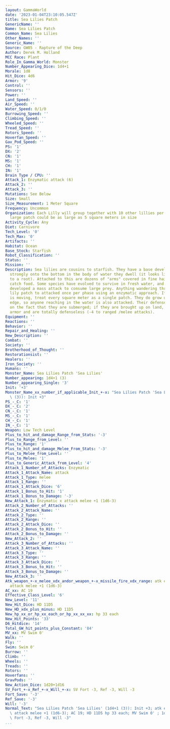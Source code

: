 ```yaml
---
layout: GammaWorld
date: '2023-01-04T23:10:05.547Z'
title: Sea Lilies Patch
GenericName: ''
Name: Sea Lilies Patch
Common_Name: Sea Lilies
Other_Names: ''
Generic_Name: ''
Source: GW05 - Rapture of the Deep
Author: Derek M. Holland
MCC Race: Plant
Role_In_Gamma_World: Monster
Number_Appearing_Dice: 1d4+1
Morale: 1d8
Hit_Dice: 4d6
Armor: '9'
Control: ''
Sensors: ''
Power: ''
Land_Speed: ''
Air_Speed: ''
Water_Speed: 0/1/0
Burrowing_Speed: ''
Climbing_Speed: ''
Wheeled_Speed: ''
Tread_Speed: ''
Rotors_Speed: ''
Hoverfan_Speed: ''
Gav_Pod_Speed: ''
PS: '1'
DX: '2'
CN: '1'
MS: '1'
CH: '1'
IN: '1'
Brain Type / CPU: ''
Attack_1: Enzymatic attack (6)
Attack_2: ''
Attack_3: ''
Mutations: See Below
Size: Small
Size_Measurement: 1 Meter Square
Frequency: Uncommon
Organization: Each Lilly will group together with 10 other lillies per square meter.  A
  large patch could be as large as 5 square meters in size
Activity_Cycle: Any
Diet: Carnivore
Tech_Level: '0'
Tech_Max: '0'
Artifacts: ''
Habitat: Ocean
Base_Stock: Starfish
Robot_Classification: ''
Status: ''
Mission: ''
Description: Sea lilies are cousins to starfish. They have a base developed to hold
  strongly onto the bottom in the body of water they dwell (it looks like worms attached
  to a root). Attached to this are dozens of "arms" covered in fine hairs, used to
  catch food. Some species have evolved to survive in fresh water, and most of those
  developed a mass attack to consume large prey. Anything wandering through a sea
  lily patch to attacked once per phase using an enzymatic approach. If the person
  is moving, treat every square meter as a single patch. They do grow up to the waters
  edge, so anyone reaching in the water is also attacked. Their defenses are based
  on the fact that they are submerged; if they are brought up on land, they have no
  armor and are totally defenseless (-4 to ranged /melee attacks).
Equipment: ''
Reactions: ''
Behavior: ''
Repair_and_Healing: ''
New_Description: ''
Combat: ''
Society: ''
Brotherhood_of_Thought: ''
Restorationsist: ''
Healers: ''
Iron_Society: ''
Humans: ''
Monster_Name: Sea Lilies Patch 'Sea Lilies'
Number_appearing: 1d4+1 (3)
Number_appearing_Single: '3'
Init: '+3'
Monster_Name_xx_number_if_applicable_Init_+-x: "Sea Lilies Patch 'Sea Lilies' (1d4+1\
  \ (3)): Init +3"
PS_-_C: '1'
DX_-_C: '2'
CN_-_C: '1'
MS_-_C: '1'
CH_-_C: '1'
IN_-_C: '1'
Weapon: Low Tech Level
Plus_to_hit_and_damage_Range_from_Stats: '-3'
Plus_to_Range_from_Level: ''
Plus_to_Range: '1'
Plus_to_hit_and_damage_Melee_From_Stats: '-3'
Plus_to_Melee_from_Level: ''
Plus_to_Melee: '1'
Plus_to_Generic_Attack_from_Level: '4'
Attack_1_Number_of_Attacks: Enzymatic
Attack_1_Attack_Name: attack
Attack_1_Type: melee
Attack_1_Range: ''
Attack_1_Attack_Dice: '6'
Attack_1_Bonus_to_Hit: '1'
Attack_1_Bonus_to_Damage: '-3'
New_Attack_1: Enzymatic x attack melee +1 (1d6-3)
Attack_2_Number_of_Attacks: ''
Attack_2_Attack_Name: ''
Attack_2_Type: ''
Attack_2_Range: ''
Attack_2_Attack_Dice: ''
Attack_2_Bonus_to_Hit: ''
Attack_2_Bonus_to_Damage: ''
New_Attack_2: ''
Attack_3_Number_of_Attacks: ''
Attack_3_Attack_Name: ''
Attack_3_Type: ''
Attack_3_Range: ''
Attack_3_Attack_Dice: ''
Attack_3_Bonus_to_Hit: ''
Attack_3_Bonus_to_Damage: ''
New_Attack_3: ''
Atk_weapon_+-x_melee_xdx_andor_weapon_+-x_missile_fire_xdx_range: atk enzymatic x
  attack melee +1 (1d6-3)
AC_xx: AC 19
Effective_Class_Level: '6'
New_Level: '11'
New_Hit_Dice: HD 11D5
New_HD_xdx_plus_minus: HD 11D5
New_hp_xx_or_hp_xx_each_or_hp_xx_xx_xx: hp 33 each
New_Hit_Points: '33'
D6_Hitdice: '14'
Total_GW_hit_points_plus_Constant: '84'
MV_xx: MV Swim 0'
Walk: ''
Fly: ''
Swim: Swim 0'
Burrow: ''
Climb: ''
Wheels: ''
Treads: ''
Rotors: ''
Hoverfans: ''
GravPods: ''
New_Action_Dice: 1d20+1d16
SV_Fort_+-x_Ref_+-x_Will_+-x: SV Fort -3, Ref -3, Will -3
Fort_Save: '-3'
Ref_Save: '-3'
Will: '-3'
Normal_Text: "Sea Lilies Patch 'Sea Lilies' (1d4+1 (3)): Init +3; atk enzymatic x\
  \ attack melee +1 (1d6-3); AC 19; HD 11D5 hp 33 each; MV Swim 0' ; 1d20+1d16; SV\
  \ Fort -3, Ref -3, Will -3"
...
```

